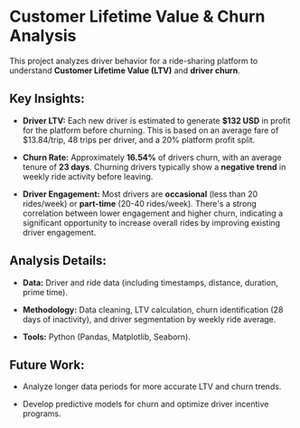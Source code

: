 # Customer Lifetime Value & Churn Analysis

This project analyzes driver behavior for a ride-sharing platform to understand **Customer Lifetime Value (LTV)** and **driver churn**.

## Key Insights:

* **Driver LTV:** Each new driver is estimated to generate **$132 USD** in profit for the platform before churning. This is based on an average fare of $13.84/trip, 48 trips per driver, and a 20% platform profit split.

* **Churn Rate:** Approximately **16.54%** of drivers churn, with an average tenure of **23 days**. Churning drivers typically show a **negative trend** in weekly ride activity before leaving.

* **Driver Engagement:** Most drivers are **occasional** (less than 20 rides/week) or **part-time** (20-40 rides/week). There's a strong correlation between lower engagement and higher churn, indicating a significant opportunity to increase overall rides by improving existing driver engagement.

## Analysis Details:

* **Data:** Driver and ride data (including timestamps, distance, duration, prime time).

* **Methodology:** Data cleaning, LTV calculation, churn identification (28 days of inactivity), and driver segmentation by weekly ride average.

* **Tools:** Python (Pandas, Matplotlib, Seaborn).

## Future Work:

* Analyze longer data periods for more accurate LTV and churn trends.

* Develop predictive models for churn and optimize driver incentive programs.
